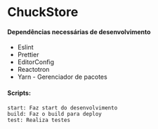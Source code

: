 # ChuckStore

#### Dependências necessárias de desenvolvimento

- Eslint
- Prettier
- EditorConfig
- Reactotron
- Yarn - Gerenciador de pacotes

#### Scripts:

    start: Faz start do desenvolvimento
    build: Faz o build para deploy
    test: Realiza testes


